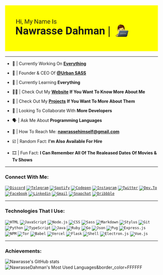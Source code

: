 ![Header](/yellow.png)

<hr>

- 🤖 | Currently Working On [**Everything**](https://github.com/NawrasseDahman)

- 👑 | Founder & CEO Of [**@Urban SASS**](https://github.com/UrbanSASS)

- 🧠 | Currently Learning **Everything**

- 👨‍💻 | Check Out My [**Website**](https://nawrassedhm.vercel.app/) **If You Want To Know More About Me**

- 🌟 | Check Out My [**Projects**](https://nawrassedahman.github.io/Repository) **If You Want To More About Them**

- 🤩 | Looking To Collaborate With **More Developers**

- 🗣️ | Ask Me About **Programming Languages**

- 📧 | How To Reach Me: **nawrassehimself@gmail.com**

- ☑️ | Random Fact: **I'm Also Available For Hire**

- 🎞️ | Fun Fact: **I Can Remember All Of The Realeased Dates Of Movies & Tv Shows**

<p align="center">
  
<hr>

<h3 align="left">Connect With Me:</h3>

<code><a href="https://discord.com/users/878309088126197860"><img src="https://img.shields.io/badge/Discord-7289DA?style=for-the-badge&logo=discord&logoColor=white" alt="Discord" /></a></code>
<code><a href="https://t.me/NawrasseDahman"><img src="https://img.shields.io/badge/Telegram-2CA5E0?style=for-the-badge&logo=telegram&logoColor=white" alt="Telegram" /></a></code>
<code><a href="https://open.spotify.com/user/72clwpvmzjpne0gpnfs9tldd9?si=gRZFoZ6NRYOrVlUKIiPQXQ&utm_source=copy-link&dl_branch=1"><img src="https://img.shields.io/badge/Spotify-1ED760?&style=for-the-badge&logo=spotify&logoColor=white" alt="Spotify" /></a></code>
<code><a href="https://codepen.io/nawrassedahman"><img src="https://img.shields.io/badge/Codepen-000000?style=for-the-badge&logo=codepen&logoColor=white" alt="Codepen" /></a></code>
<code><a href="https://www.instagram.com/NawrasseDahman"><img src="https://img.shields.io/badge/Instagram-E4405F?style=for-the-badge&logo=instagram&logoColor=white" alt="Instagram" /></a></code>
<code><a href="https://twitter.com/nawrassedahman"><img src="https://img.shields.io/badge/Twitter-1DA1F2?style=for-the-badge&logo=twitter&logoColor=white" alt="Twitter" /></a></code>
<code><a href="https://dev.to/nawrassedahman"><img src="https://img.shields.io/badge/dev.to-0A0A0A?style=for-the-badge&logo=devdotto&logoColor=white" alt="Dev.To" /></a></code>
<code><a href="https://www.facebook.com/nawrassedahman"><img src="https://img.shields.io/badge/Facebook-1877F2?style=for-the-badge&logo=facebook&logoColor=white" alt="Facebook" /></a></code>
<code><a href="https://www.linkedin.com/in/nawrassedahman/"><img src="https://img.shields.io/badge/LinkedIn-0077B5?style=for-the-badge&logo=linkedin&logoColor=whiteq" alt="Linkedin" /></a></code>
<code><a href="mailto:nawrassehimself@gmail.com"><img src="https://img.shields.io/badge/Gmail-D14836?style=for-the-badge&logo=gmail&logoColor=white" alt="Gmail" /></a></code>
<code><a href="https://www.snapchat.com/add/nawrassedahman"><img src="https://img.shields.io/badge/Snapchat-FFFC00?style=for-the-badge&logo=snapchat&logoColor=white" alt="Snapchat" /></a></code>
<code><a href="https://dribbble.com/nawrassedahman/"><img src="https://img.shields.io/badge/Dribbble-EA4C89?style=for-the-badge&logo=dribbble&logoColor=white" alt="Dribbble" /></a></code>

<hr>

### Technologies That I Use:

<code>![HTML](https://img.shields.io/badge/HTML5-E34F26?style=for-the-badge&logo=html5&logoColor=white)</code>
<code>![JavaScript](https://img.shields.io/badge/JavaScript-F7DF1E?style=for-the-badge&logo=javascript&logoColor=black)</code>
<code>![Node.js](https://img.shields.io/badge/Node.js-43853D?style=for-the-badge&logo=node.js&logoColor=white)</code>
<code>![CSS](https://img.shields.io/badge/CSS3-1572B6?style=for-the-badge&logo=css3&logoColor=white)</code>
<code>![Sass](https://img.shields.io/badge/Sass-CC6699?style=for-the-badge&logo=sass&logoColor=white)</code>
<code>![Markdown](https://img.shields.io/badge/Markdown-000000?style=for-the-badge&logo=markdown&logoColor=white)</code>
<code>![Stylus](https://img.shields.io/badge/stylus-%23ff6347.svg?style=for-the-badge&logo=stylus&logoColor=white)</code>
<code>![Git](https://img.shields.io/badge/Git-F05032?style=for-the-badge&logo=git&logoColor=white)</code>
<code>![Python](https://img.shields.io/badge/Python-FFD43B?style=for-the-badge&logo=python&logoColor=darkgreen)</code>
<code>![TypeScript](https://img.shields.io/badge/TypeScript-007ACC?style=for-the-badge&logo=typescript&logoColor=white)</code>
<code>![Java](https://img.shields.io/badge/Java-ED8B00?style=for-the-badge&logo=java&logoColor=white)</code>
<code>![Ruby](https://img.shields.io/badge/Ruby-CC342D?style=for-the-badge&logo=ruby&logoColor=white)</code>
<code>![Go](https://img.shields.io/badge/Go-00ADD8?style=for-the-badge&logo=go&logoColor=white)</code>
<code>![Json](https://img.shields.io/badge/json-5E5C5C?style=for-the-badge&logo=json&logoColor=white)</code>
<code>![Pug](https://img.shields.io/badge/Pug-E3C29B?style=for-the-badge&logo=pug&logoColor=black)</code>
<code>![Express.js](https://img.shields.io/badge/express.js-%23404d59.svg?style=for-the-badge&logo=express&logoColor=%2361DAFB)</code>
<code>![NPM](https://img.shields.io/badge/NPM-%23000000.svg?style=for-the-badge&logo=npm&logoColor=white)</code>
<code>![Tor](https://img.shields.io/badge/tor-%237E4798.svg?style=for-the-badge&logo=tor-project&logoColor=white)</code>
<code>![Babel](https://img.shields.io/badge/Babel-F9DC3e?style=for-the-badge&logo=babel&logoColor=black)</code>
<code>![Vercel](https://img.shields.io/badge/vercel-%23000000.svg?style=for-the-badge&logo=vercel&logoColor=white)</code>
<code>![Flask](https://img.shields.io/badge/flask-%23000.svg?style=for-the-badge&logo=flask&logoColor=white)</code>
<code>![Shell](https://img.shields.io/badge/Shell_Script-121011?style=for-the-badge&logo=gnu-bash&logoColor=white)</code>
<code>![Electron.js](https://img.shields.io/badge/Electron-2B2E3A?style=for-the-badge&logo=electron&logoColor=9FEAF9)</code>
<code>![Vue.js](https://img.shields.io/badge/vuejs-%2335495e.svg?style=for-the-badge&logo=vuedotjs&logoColor=%234FC08D)</code>

<hr>

### Achievements:
![Nawrasse's GitHub stats](https://github-readme-stats.vercel.app/api?username=NawrasseDahman&count_private=true&theme=dracula&show_icons=true&include_all_commits=true)
<img align="center" src="https://github-readme-stats-nawrassedahman.vercel.app/api/top-langs/?username=NawrasseDahman&layout=compact&theme=dracula&langs_count=10" alt="NawrasseDahman's Most Used Languages&border_color=FFFFFF" width="496" />

